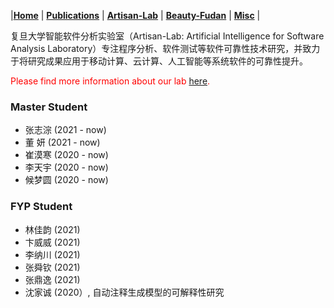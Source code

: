 
|[<b>Home</b>](https://hxuhack.github.io/) | [<b>Publications</b>](../publication/list) | [<b>Artisan-Lab</b>](../lab/page) | [<b>Beauty-Fudan</b>](../photo/page) | [<b>Misc</b>](../misc/list) |

复旦大学智能软件分析实验室（Artisan-Lab: Artificial Intelligence for Software Analysis Laboratory）专注程序分析、软件测试等软件可靠性技术研究，并致力于将研究成果应用于移动计算、云计算、人工智能等系统软件的可靠性提升。

<span style="color: red">Please find more information about our lab <a href = "https://artisan-lab.github.io">here</a>.</span>

### Master Student
- 张志淙 (2021 - now)
- 董 妍 (2021 - now)
- 崔漠寒 (2020 - now)
- 李天宇 (2020 - now)
- 候梦圆 (2020 - now)

### FYP Student 
 - 林佳韵 (2021)
 - 卞威威 (2021)
 - 李纳川 (2021)
 - 张舜钦 (2021)
 - 张鼎逸 (2021)
 - 沈家诚 (2020）, 自动注释生成模型的可解释性研究

